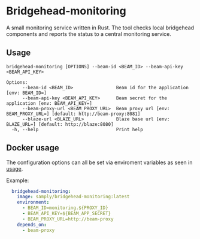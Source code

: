 # Bridgehead-monitoring

A small monitoring service written in Rust. The tool checks local bridgehead components and reports the status to a central monitoring service.

## Usage

```
bridgehead-monitoring [OPTIONS] --beam-id <BEAM_ID> --beam-api-key <BEAM_API_KEY>

Options:
      --beam-id <BEAM_ID>                Beam id for the application [env: BEAM_ID=]
      --beam-api-key <BEAM_API_KEY>      Beam secret for the application [env: BEAM_API_KEY=]
      --beam-proxy-url <BEAM_PROXY_URL>  Beam proxy url [env: BEAM_PROXY_URL=] [default: http://beam-proxy:8081]
      --blaze-url <BLAZE_URL>            Blaze base url [env: BLAZE_URL=] [default: http://blaze:8080]
  -h, --help                             Print help
```

## Docker usage

The configuration options can all be set via enviroment variables as seen in [usage](#usage).

Example:
```yml
  bridgehead-monitoring:
    image: samply/bridgehead-monitoring:latest
    environment:
      - BEAM_ID=monitoring.${PROXY_ID}
      - BEAM_API_KEY=${BEAM_APP_SECRET}
      - BEAM_PROXY_URL=http://beam-proxy
    depends_on:
      - beam-proxy
```

